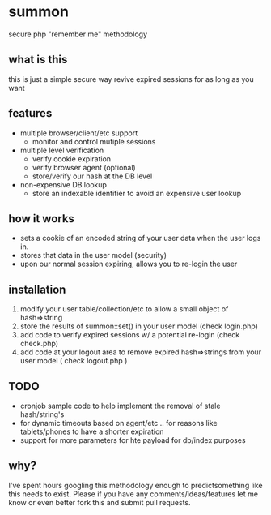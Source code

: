 # summon 

secure php "remember me" methodology

## what is this 
this is just a simple secure way revive expired sessions for as long as you want

## features
* multiple browser/client/etc support
  * monitor and control mutiple sessions
* multiple level verification
  * verify cookie expiration
  * verify browser agent (optional)
  * store/verify our hash at the DB level
* non-expensive DB lookup
  * store an indexable identifier to avoid an expensive user lookup

## how it works
* sets a cookie of an encoded string of your user data when the user logs in.
* stores that data in the user model (security)
* upon our normal session expiring, allows you to re-login the user

## installation
1. modify your user table/collection/etc to allow a small object of hash=>string
2. store the results of summon::set() in your user model (check login.php)
3. add code to verify expired sessions w/ a potential re-login (check check.php)
4. add code at your logout area to remove expired hash=>strings from your user model ( check logout.php )

## TODO
* cronjob sample code to help implement the removal of stale hash/string's
* for dynamic timeouts based on agent/etc .. for reasons like tablets/phones to have a shorter expiration
* support for more parameters for hte payload for db/index purposes

## why?
I've spent hours googling this methodology enough to predictsomething like this needs to exist.  Please if you have any comments/ideas/features let me know or even better fork this and submit pull requests.
